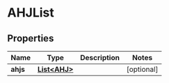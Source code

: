 

# AHJList


## Properties

Name | Type | Description | Notes
------------ | ------------- | ------------- | -------------
**ahjs** | [**List&lt;AHJ&gt;**](AHJ.md) |  |  [optional]



